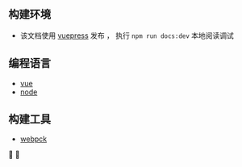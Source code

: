 
## 构建环境
- 该文档使用 [vuepress](https://vuepress.vuejs.org/) 发布 ， 执行 `npm run docs:dev` 本地阅读调试
<!-- - 使用 [Travis CI](https://travis-ci.org/GourdErwa/review-notes-dev) 持续集成，[在线阅读地址](http://review-notes.top/) -->

## 编程语言
* [vue](/vue)
* [node](/node)

## 构建工具
* [webpck](/webpack)

:tada: :100:

